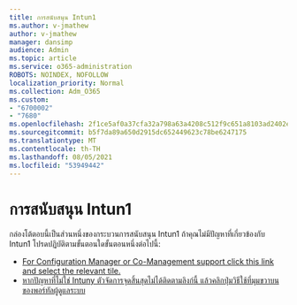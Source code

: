 ```yaml
---
title: การสนับสนุน Intun1
ms.author: v-jmathew
author: v-jmathew
manager: dansimp
audience: Admin
ms.topic: article
ms.service: o365-administration
ROBOTS: NOINDEX, NOFOLLOW
localization_priority: Normal
ms.collection: Adm_O365
ms.custom:
- "6700002"
- "7680"
ms.openlocfilehash: 2f1ce5af0a37cfa32a798a63a4208c512f9c651a8103ad2402ee3dd592a952eb
ms.sourcegitcommit: b5f7da89a650d2915dc652449623c78be6247175
ms.translationtype: MT
ms.contentlocale: th-TH
ms.lasthandoff: 08/05/2021
ms.locfileid: "53949442"
---
```

# <a name="intune-support"></a>การสนับสนุน Intun1

กล่องโต้ตอบนี้เป็นส่วนหนึ่งของกระบวนการสนับสนุน Intun1 ถ้าคุณไม่มีปัญหาที่เกี่ยวข้องกับ Intun1 โปรดปฏิบัติตามขั้นตอนใดขั้นตอนหนึ่งต่อไปนี้:

- [For Configuration Manager or Co-Management support click this link and select the relevant tile.](https://endpoint.microsoft.com/#blade/Microsoft_Intune_DeviceSettings/SupportMenu/helpSupport)
- [หากปัญหาที่ไม่ใช่ Intuny ตัวจัดการจุดสิ้นสุดไม่ได้ติดตามลิงก์นี้ แล้วคลิกปุ่มวิธีใช้ที่มุมขวาบนของพอร์ทัลผู้ดูแลระบบ](https://admin.microsoft.com/Adminportal/Home?source=applauncher#/support/requests)
